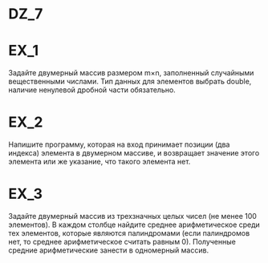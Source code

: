 # DZ_7

# EX_1

Задайте двумерный массив размером m×n, заполненный случайными вещественными числами. Тип данных для элементов выбрать double, наличие ненулевой дробной части обязательно.

# EX_2

Напишите программу, которая на вход принимает позиции (два индекса) элемента в двумерном массиве, и возвращает значение этого элемента или же указание, что такого элемента нет.


# EX_3


Задайте двумерный массив из трехзначных целых чисел (не менее 100 элементов). В каждом столбце найдите среднее арифметическое среди тех элементов, которые являются палиндромами (если палиндромов нет, то среднее арифметическое считать равным 0). Полученные средние арифметические занести в одномерный массив.
<!-- Задайте двумерный массив из целых чисел. Найдите среднее арифметическое элементов в каждом столбце. -->